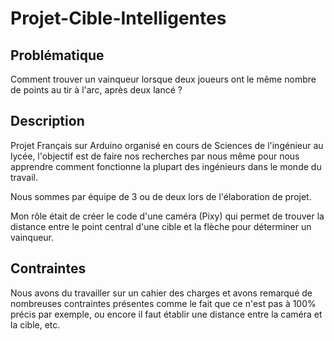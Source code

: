 # Projet-Cible-Intelligentes

## Problématique 

Comment trouver un vainqueur lorsque deux joueurs ont le même nombre de points au tir à l'arc, après deux lancé ?

## Description

Projet Français sur Arduino organisé en cours de Sciences de l'ingénieur au lycée, l'objectif est de faire nos recherches par nous même pour nous apprendre comment fonctionne la plupart des ingénieurs dans le monde du travail.

Nous sommes par équipe de 3 ou de deux lors de l'élaboration de projet.

Mon rôle était de créer le code d'une caméra (Pixy) qui permet de trouver la distance entre le point central d'une cible et la flèche pour déterminer un vainqueur.

## Contraintes

Nous avons du travailler sur un cahier des charges et avons remarqué de nombreuses contraintes présentes comme le fait que ce n'est pas à 100% précis par exemple, ou encore il faut établir une distance entre la caméra et la cible, etc.
